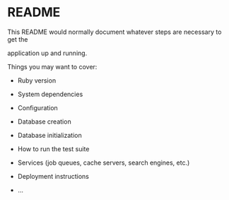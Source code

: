 # README

This README would normally document whatever steps are necessary to get the                 

application up and running.      

Things you may want to cover:                                                   
     
* Ruby version  

* System dependencies                  

* Configuration  

* Database creation

* Database initialization  

* How to run the test suite

* Services (job queues, cache servers, search engines, etc.)

* Deployment instructions

* ...
